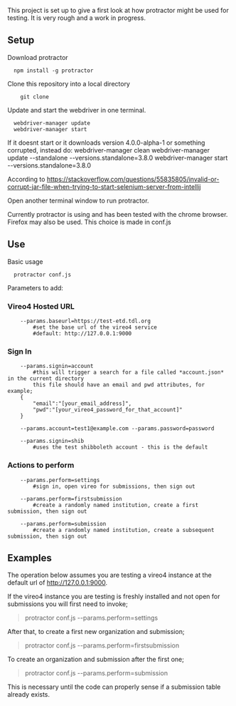 This project is set up to give a first look at how protractor might be used for testing.  It is very rough and a work in progress. 

## Setup ##
Download protractor

```
  npm install -g protractor
```


Clone this repository into a local directory

```
	git clone
```


Update and start the webdriver in one terminal.

```
  webdriver-manager update
  webdriver-manager start
```
If it doesnt start or it downloads version 4.0.0-alpha-1 or something corrupted, instead do:
	webdriver-manager clean
	webdriver-manager update --standalone --versions.standalone=3.8.0
	webdriver-manager start --versions.standalone=3.8.0

According to https://stackoverflow.com/questions/55835805/invalid-or-corrupt-jar-file-when-trying-to-start-selenium-server-from-intellij



Open another terminal window to run protractor.


Currently protractor is using and has been tested with the chrome browser.
Firefox may also be used.  This choice is made in conf.js

## Use ##

Basic usage

```
  protractor conf.js
```


Parameters to add:


### Vireo4 Hosted URL ###

```
	--params.baseurl=https://test-etd.tdl.org
		#set the base url of the vireo4 service
		#default: http://127.0.0.1:9000
```

### Sign In ###
```
	--params.signin=account
		#this will trigger a search for a file called *account.json* in the current directory
		this file should have an email and pwd attributes, for example;
	{
		"email":"[your_email_address]",
		"pwd":"[your_vireo4_password_for_that_account]"
	}
```

```
	--params.account=test1@example.com --params.password=password
```

```
	--params.signin=shib
		#uses the test shibboleth account - this is the default
```


### Actions to perform ###

```
	--params.perform=settings
		#sign in, open vireo for submissions, then sign out

	--params.perform=firstsubmission
		#create a randomly named institution, create a first submission, then sign out

	--params.perform=submission
		#create a randomly named institution, create a subsequent submission, then sign out
```



## Examples ##

The operation below assumes you are testing a vireo4 instance at the default url of http://127.0.0.1:9000.

If the vireo4 instance you are testing is freshly installed and not open for submissions you will first need to invoke;

> protractor conf.js --params.perform=settings


After that, to create a first new organization and submission;

> protractor conf.js --params.perform=firstsubmission

To create an organization and submission after the first one; 

> protractor conf.js --params.perform=submission


This is necessary until the code can properly sense if a submission table already exists.

 











